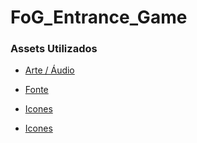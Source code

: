 # FoG_Entrance_Game

### Assets Utilizados

- <p><a href="https://ansimuz.itch.io/super-grotto-escape-pack">Arte / Áudio</a></p>
- <p><a href="https://www.1001fonts.com/pixeloid-font.html">Fonte</a></p>
- <p><a href="https://kyrise.itch.io/kyrises-free-16x16-rpg-icon-pack">Icones</a></p>
- <p><a href="https://leo-red.itch.io/lucid-icon-pack">Icones</a></p>
